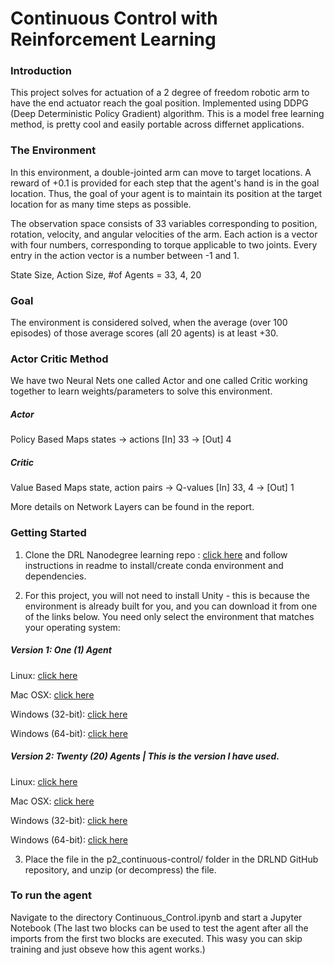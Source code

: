 # Continuous Control with Reinforcement Learning

### Introduction
This project solves for actuation of a 2 degree of freedom robotic arm to have the end actuator reach the goal position. Implemented using DDPG (Deep Deterministic Policy Gradient) algorithm. This is a model free learning method, is pretty cool and easily portable across differnet applications. 

### The Environment
In this environment, a double-jointed arm can move to target locations. A reward of +0.1 is provided for each step that the agent's hand is in the goal location. Thus, the goal of your agent is to maintain its position at the target location for as many time steps as possible.

The observation space consists of 33 variables corresponding to position, rotation, velocity, and angular velocities of the arm. Each action is a vector with four numbers, corresponding to torque applicable to two joints. Every entry in the action vector is a number between -1 and 1.

State Size, Action Size, #of Agents = 33, 4, 20

### Goal
The environment is considered solved, when the average (over 100 episodes) of those average scores (all 20 agents) is at least +30.

### Actor Critic Method
We have two Neural Nets one called Actor and one called Critic working together to learn weights/parameters to solve this environment. 

##### Actor
Policy Based
Maps states -> actions
[In] 33 -> [Out] 4

##### Critic
Value Based
Maps state, action pairs -> Q-values
[In] 33, 4 -> [Out] 1

More details on Network Layers can be found in the report.

### Getting Started
1. Clone the DRL Nanodegree learning repo : [click here](https://github.com/udacity/deep-reinforcement-learning#dependencies) and follow  instructions in readme to install/create conda environment and dependencies.

2. For this project, you will not need to install Unity - this is because the environment is already built for you, and you can download it from one of the links below. You need only select the environment that matches your operating system:

##### Version 1: One (1) Agent

Linux: [click here](https://s3-us-west-1.amazonaws.com/udacity-drlnd/P2/Reacher/one_agent/Reacher_Linux.zip)

Mac OSX: [click here](https://s3-us-west-1.amazonaws.com/udacity-drlnd/P2/Reacher/one_agent/Reacher.app.zip)

Windows (32-bit): [click here](https://s3-us-west-1.amazonaws.com/udacity-drlnd/P2/Reacher/one_agent/Reacher_Windows_x86.zip)

Windows (64-bit): [click here](https://s3-us-west-1.amazonaws.com/udacity-drlnd/P2/Reacher/one_agent/Reacher_Windows_x86_64.zip)

##### Version 2: Twenty (20) Agents | This is the version I have used.

Linux: [click here](https://s3-us-west-1.amazonaws.com/udacity-drlnd/P2/Reacher/Reacher_Linux.zip)

Mac OSX: [click here](https://s3-us-west-1.amazonaws.com/udacity-drlnd/P2/Reacher/Reacher.app.zip)

Windows (32-bit): [click here](https://s3-us-west-1.amazonaws.com/udacity-drlnd/P2/Reacher/Reacher_Windows_x86.zip)

Windows (64-bit): [click here](https://s3-us-west-1.amazonaws.com/udacity-drlnd/P2/Reacher/Reacher_Windows_x86_64.zip)

3. Place the file in the p2_continuous-control/ folder in the DRLND GitHub repository, and unzip (or decompress) the file.

### To run the agent
Navigate to the directory Continuous_Control.ipynb and start a Jupyter Notebook
(The last two blocks can be used to test the agent after all the imports from the first two blocks are executed. This wasy you can skip training and just obseve how this agent works.)
